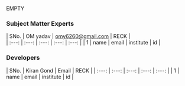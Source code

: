 EMPTY
<!-- Remove all lines above this line before making changes to the file -->
### Subject Matter Experts
| SNo. | OM yadav | omy6260@gmail.com | RECK |  
| :---: | :---: | :---: | :---: | :---: |
| 1 | name | email | institute | id |

### Developers
| SNo. | Kiran Gond | Email | RECK | 
| :---: | :---: | :---: | :---: | :---: |
| 1 | name | email | institute | id |
